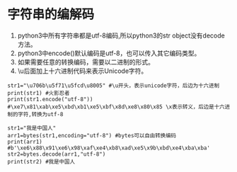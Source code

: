 # 字符串的编解码
1. python3中所有字符串都是utf-8编码,所以python3的str object没有decode方法。
2. python3中encode()默认编码是utf-8，也可以传入其它编码类型。
3. 如果需要任意的转换编码，需要以二进制的形式。
4. \u后面加上十六进制代码来表示Unicode字符。
```
str1="\u706b\u5f71\u5fcd\u8005" #\u开头，表示unicode字符，后边为十六进制
print(str1) #火影忍者
print(str1.encode("utf-8")) #\xe7\x81\xab\xe5\xbd\xb1\xe5\xbf\x8d\xe8\x80\x85 \x表示转义，后边是十六进制的字符,转换为utf-8

str1="我是中国人"
arr1=bytes(str1,encoding="utf-8") #bytes可以自由转换编码
print(arr1) #b'\xe6\x88\x91\xe6\x98\xaf\xe4\xb8\xad\xe5\x9b\xbd\xe4\xba\xba'
str2=bytes.decode(arr1,"utf-8")
print(str2) #我是中国人
```
